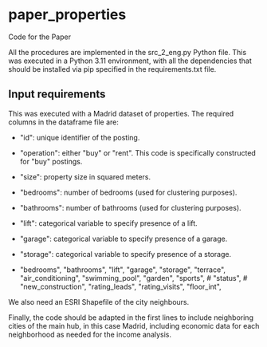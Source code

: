 # paper_properties
Code for the Paper

All the procedures are implemented in the src_2_eng.py Python file. This was executed in a Python 3.11 environment, with all the dependencies that should be installed via pip specified in the requirements.txt file.

## Input requirements

This was executed with a Madrid dataset of properties. The required columns in the dataframe file are:

- "id": unique identifier of the posting.

- "operation": either "buy" or "rent". This code is specifically constructed for "buy" postings.

- "size": property size in squared meters.

- "bedrooms": number of bedrooms (used for clustering purposes).

- "bathrooms": number of bathrooms (used for clustering purposes).

- "lift": categorical variable to specify presence of a lift.

- "garage": categorical variable to specify presence of a garage.

- "storage": categorical variable to specify presence of a storage.

- 
  "bedrooms",
        "bathrooms",
        "lift",
        "garage",
        "storage",
        "terrace",
        "air_conditioning",
        "swimming_pool",
        "garden",
        "sports",
        # "status",
        # "new_construction",
        "rating_leads",
        "rating_visits",
        "floor_int",



We also need an ESRI Shapefile of the city neighbours.

Finally, the code should be adapted in the first lines to include neighboring cities of the main hub, in this case Madrid, including economic data for each neighborhood as needed for the income analysis.





